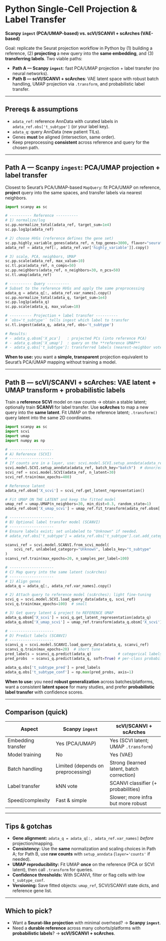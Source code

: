 # Python Single-Cell Projection & Label Transfer
**Scanpy `ingest` (PCA/UMAP-based) vs. scVI/SCANVI + scArches (VAE-based)**

Goal: replicate the Seurat projection workflow in Python by (1) building a reference, (2) **projecting** a new query into the **same embedding**, and (3) **transferring labels**. Two viable paths:

- **Path A — Scanpy `ingest`**: fast PCA/UMAP projection + label transfer (no neural networks).  
- **Path B — scVI/SCANVI + scArches**: VAE latent space with robust batch handling, UMAP projection via `.transform`, and probabilistic label transfer.

---

## Prereqs & assumptions
- `adata_ref`: reference AnnData with curated labels in `adata_ref.obs['t_subtype']` (or your label key).  
- `adata_q`: query AnnData (new patient TILs).  
- Genes **must** be aligned (intersection, same order).  
- Keep preprocessing **consistent** across reference and query for the chosen path.

---

## Path A — Scanpy `ingest`: PCA/UMAP projection + label transfer
Closest to Seurat’s PCA/UMAP-based `MapQuery`: fit PCA/UMAP on reference, **project** query into the same spaces, and transfer labels via nearest neighbors.

```python
import scanpy as sc

# ---------- Reference ----------
# 1) normalize/log
sc.pp.normalize_total(adata_ref, target_sum=1e4)
sc.pp.log1p(adata_ref)

# 2) choose HVGs (reference defines the gene set)
sc.pp.highly_variable_genes(adata_ref, n_top_genes=3000, flavor="seurat_v3")
adata_ref = adata_ref[:, adata_ref.var['highly_variable']].copy()

# 3) scale, PCA, neighbors, UMAP
sc.pp.scale(adata_ref, max_value=10)
sc.tl.pca(adata_ref, n_comps=50)
sc.pp.neighbors(adata_ref, n_neighbors=30, n_pcs=50)
sc.tl.umap(adata_ref)

# ---------- Query ----------
# Subset to the reference HVGs and apply the same preprocessing
adata_q = adata_q[:, adata_ref.var_names].copy()
sc.pp.normalize_total(adata_q, target_sum=1e4)
sc.pp.log1p(adata_q)
sc.pp.scale(adata_q, max_value=10)

# ---------- Projection + label transfer ----------
# `obs='t_subtype'` tells ingest which label to transfer
sc.tl.ingest(adata_q, adata_ref, obs='t_subtype')

# Results:
# - adata_q.obsm['X_pca']   : projected PCs (into reference PCA)
# - adata_q.obsm['X_umap']  : query on the **reference UMAP**
# - adata_q.obs['t_subtype']: transferred labels (nearest-neighbor vote)
```

**When to use:** you want a **simple, transparent** projection equivalent to Seurat’s PCA/UMAP mapping without training a model.

---

## Path B — scVI/SCANVI + scArches: VAE latent + UMAP transform + probabilistic labels
Train a **reference SCVI** model on raw counts → obtain a stable latent; optionally train **SCANVI** for label transfer. Use **scArches** to map a new query into the **same latent**. Fit UMAP on the reference latent; `.transform()` query latent into the same 2D coordinates.

```python
import scanpy as sc
import scvi
import umap
import numpy as np

# --------------------
# A) Reference (SCVI)
# --------------------
# If counts are in a layer, use: scvi.model.SCVI.setup_anndata(adata_ref, layer="counts", batch_key="batch")
scvi.model.SCVI.setup_anndata(adata_ref, batch_key="batch")  # donor/experiment as batch
scvi_ref = scvi.model.SCVI(adata_ref, n_latent=30)
scvi_ref.train(max_epochs=400)

# Reference latent
adata_ref.obsm['X_scvi'] = scvi_ref.get_latent_representation()

# Fit UMAP ON THE LATENT and keep the fitted model
umap_ref = umap.UMAP(n_neighbors=30, min_dist=0.3, random_state=1)
adata_ref.obsm['X_umap_scvi'] = umap_ref.fit_transform(adata_ref.obsm['X_scvi'])

# --------------------
# B) Optional label transfer model (SCANVI)
# --------------------
# Ensure labels exist; set unlabeled to "Unknown" if needed.
# adata_ref.obs['t_subtype'] = adata_ref.obs['t_subtype'].cat.add_categories(["Unknown"]).fillna("Unknown")

scanvi_ref = scvi.model.SCANVI.from_scvi_model(
    scvi_ref, unlabeled_category="Unknown", labels_key="t_subtype"
)
scanvi_ref.train(max_epochs=20, n_samples_per_label=100)

# --------------------
# C) Map query into the same latent (scArches)
# --------------------
# 1) Align genes
adata_q = adata_q[:, adata_ref.var_names].copy()

# 2) Attach query to reference model (scArches); light fine-tuning
scvi_q = scvi.model.SCVI.load_query_data(adata_q, scvi_ref)
scvi_q.train(max_epochs=100)  # small

# 3) Get query latent & project to REFERENCE UMAP
adata_q.obsm['X_scvi'] = scvi_q.get_latent_representation(adata_q)
adata_q.obsm['X_umap_scvi'] = umap_ref.transform(adata_q.obsm['X_scvi'])

# --------------------
# D) Predict labels (SCANVI)
# --------------------
scanvi_q = scvi.model.SCANVI.load_query_data(adata_q, scanvi_ref)
scanvi_q.train(max_epochs=20)  # short tune
pred_labels = scanvi_q.predict(adata_q)            # categorical labels
pred_probs  = scanvi_q.predict(adata_q, soft=True) # per-class probabilities

adata_q.obs['t_subtype_pred'] = pred_labels
adata_q.obs['t_subtype_conf'] = np.max(pred_probs, axis=1)
```

**When to use:** you need **robust generalization** across batches/platforms, want a consistent **latent space** for many studies, and prefer **probabilistic label transfer** with confidence scores.

---

## Comparison (quick)
| Aspect | Scanpy `ingest` | scVI/SCANVI + scArches |
|---|---|---|
| Embedding transfer | Yes (PCA/UMAP) | Yes (SCVI latent; UMAP `.transform`) |
| Model training | No | Yes (VAE) |
| Batch handling | Limited (depends on preprocessing) | Strong (learned latent, batch correction) |
| Label transfer | kNN vote | SCANVI classifier (+ probabilities) |
| Speed/complexity | Fast & simple | Slower; more infra but more robust |

---

## Tips & gotchas
- **Gene alignment:** `adata_q = adata_q[:, adata_ref.var_names]` *before* projection/mapping.  
- **Consistency:** Use the **same** normalization and scaling choices in Path A; for Path B, use **raw counts** with `setup_anndata` (`layer='counts'` if needed).  
- **UMAP reproducibility:** Fit UMAP **once** on the reference (PCA or SCVI latent), then call `.transform` for queries.  
- **Confidence thresholds:** With SCANVI, filter or flag cells with low `t_subtype_conf`.  
- **Versioning:** Save fitted objects: `umap_ref`, SCVI/SCANVI state dicts, and reference gene list.

---

## Which to pick?
- Want a **Seurat-like projection** with minimal overhead? → **Scanpy `ingest`**.  
- Need a **durable reference** across many cohorts/platforms with **probabilistic labels**? → **scVI/SCANVI + scArches**.
